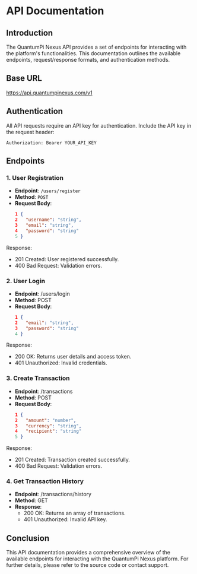 # API Documentation

## Introduction

The QuantumPi Nexus API provides a set of endpoints for interacting with the platform's functionalities. This documentation outlines the available endpoints, request/response formats, and authentication methods.

## Base URL

https://api.quantumpinexus.com/v1


## Authentication

All API requests require an API key for authentication. Include the API key in the request header:
```
Authorization: Bearer YOUR_API_KEY
```

## Endpoints

### 1. User Registration

- **Endpoint**: `/users/register`
- **Method**: `POST`
- **Request Body**:
  ```json
  1 {
  2   "username": "string",
  3   "email": "string",
  4   "password": "string"
  5 }
  ```

Response:
- 201 Created: User registered successfully.
- 400 Bad Request: Validation errors.

### 2. User Login
- **Endpoint**: /users/login
- **Method**: POST
- **Request Body**:
  ```json
  1 {
  2   "email": "string",
  3   "password": "string"
  4 }
  ```

Response:
- 200 OK: Returns user details and access token.
- 401 Unauthorized: Invalid credentials.

### 3. Create Transaction
- **Endpoint**: /transactions
- **Method**: POST
- **Request Body**:
  ```json
  1 {
  2   "amount": "number",
  3   "currency": "string",
  4   "recipient": "string"
  5 }
  ```

Response:
- 201 Created: Transaction created successfully.
- 400 Bad Request: Validation errors.

### 4. Get Transaction History
- **Endpoint**: /transactions/history
- **Method**: GET
- **Response**:
  - 200 OK: Returns an array of transactions.
  - 401 Unauthorized: Invalid API key.

## Conclusion
This API documentation provides a comprehensive overview of the available endpoints for interacting with the QuantumPi Nexus platform. For further details, please refer to the source code or contact support.

